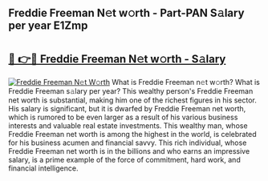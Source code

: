 ## Freddie Freeman N𝚎t w𝚘rth - Part-PAN S𝚊lary per year E1Zmp

# <h2><a href="http://gc4579.nevu.top/?p=Freddie+Freeman">🔗 👉🔴 Freddie Freeman N𝚎t w𝚘rth - S𝚊lary</a></h2>

[![Freddie Freeman N𝚎t W𝚘rth](https://i.imgur.com/Oavwk0R.jpeg)](http://gc4579.nevu.top/?p=Freddie+Freeman)
What is Freddie Freeman n𝚎t w𝚘rth? What is Freddie Freeman s𝚊lary per year?
This wealthy person's Freddie Freeman net worth is substantial, making him one of the richest figures in his sector. His salary is significant, but it is dwarfed by Freddie Freeman net worth, which is rumored to be even larger as a result of his various business interests and valuable real estate investments. This wealthy man, whose Freddie Freeman net worth is among the highest in the world, is celebrated for his business acumen and financial savvy. This rich individual, whose Freddie Freeman net worth is in the billions and who earns an impressive salary, is a prime example of the force of commitment, hard work, and financial intelligence.
